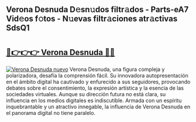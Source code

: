## Verona Desnuda D𝚎sn𝚞dos filtr𝚊dos - Parts-eA7 Vid𝚎os f𝚘tos - N𝚞evas filtr𝚊ciones atr𝚊ctivas SdsQ1

# <h2><a href="http://mb18ndl.tromn.icu/?c=Verona+Desnuda">🔗👉👉👉 Verona Desnuda 🔗🔗</a></h2>

[![Verona Desnuda nuevo](https://i.imgur.com/pEAQMta.gif)](http://mb18ndl.tromn.icu/?c=Verona+Desnuda)
Verona Desnuda, una figura compleja y polarizadora, desafía la comprensión fácil. Su innovadora autopresentación en el ámbito digital ha cautivado y enfurecido a sus seguidores, provocando debates sobre el consentimiento, la expresión artística y la esencia de las sociedades virtuales. Aunque su dirección futura no está clara, su influencia en los medios digitales es indiscutible. Armada con un espíritu inquebrantable y un atractivo innegable, la influencia de Verona Desnuda en el panorama digital no tiene paralelo.
